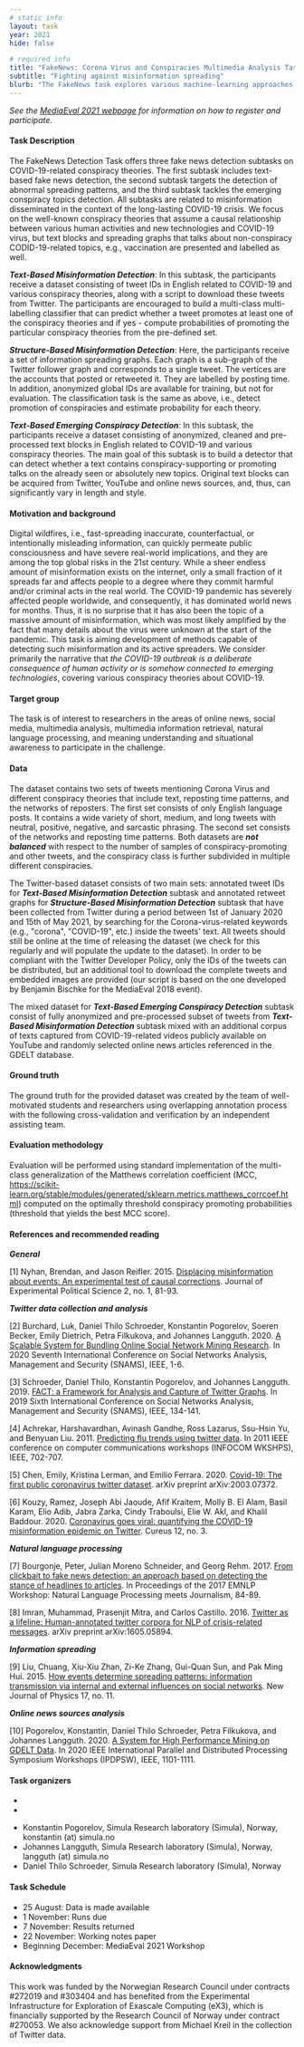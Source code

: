 ```yaml
---
# static info
layout: task
year: 2021
hide: false 

# required info
title: "FakeNews: Corona Virus and Conspiracies Multimedia Analysis Task"
subtitle: "Fighting against misinformation spreading"
blurb: "The FakeNews task explores various machine-learning approaches to automatically detect misinformation and its spreaders in social networks."
---
```


<!-- # please respect the structure below-->
*See the [MediaEval 2021 webpage](https://multimediaeval.github.io/editions/2021/) for information on how to register and participate.*

#### Task Description

The FakeNews Detection Task offers three fake news detection subtasks on COVID-19-related conspiracy theories. The first subtask includes text-based fake news detection, the second subtask targets the detection of abnormal spreading patterns, and the third subtask tackles the emerging conspiracy topics detection. All subtasks are related to misinformation disseminated in the context of the long-lasting COVID-19 crisis. We focus on the well-known conspiracy theories that assume a causal relationship between various human activities and new technologies and COVID-19 virus, but text blocks and spreading graphs that talks about non-conspiracy CODID-19-related topics, e.g., vaccination are presented and labelled as well. 

***Text-Based Misinformation Detection***: In this subtask, the participants receive a dataset consisting of tweet IDs in English related to COVID-19 and various conspiracy theories, along with a script to download these tweets from Twitter. The participants are encouraged to build a multi-class multi-labelling classifier that can predict whether a tweet promotes at least one of the conspiracy theories and if yes - compute probabilities of promoting the particular conspiracy theories from the pre-defined set.

***Structure-Based Misinformation Detection***: Here, the participants receive a set of information spreading graphs. Each graph is a sub-graph of the Twitter follower graph and corresponds to a single tweet. The vertices are the accounts that posted or retweeted it. They are labelled by posting time. In addition, anonymized global IDs are available for training, but not for evaluation. The classification task is the same as above, i.e., detect promotion of conspiracies and estimate probability for each theory. 

***Text-Based Emerging Conspiracy Detection***: In this subtask, the participants receive a dataset consisting of anonymized, cleaned and pre-processed text blocks in English related to COVID-19 and various conspiracy theories. The main goal of this subtask is to build a detector that can detect whether a text contains conspiracy-supporting or promoting talks on the already seen or absolutely new topics. Original text blocks can be acquired from Twitter, YouTube and online news sources, and, thus, can significantly vary in length and style.


#### Motivation and background

Digital wildfires, i.e., fast-spreading inaccurate, counterfactual, or intentionally misleading information, can quickly permeate public consciousness and have severe real-world implications, and they are among the top global risks in the 21st century. While a sheer endless amount of misinformation exists on the internet, only a small fraction of it spreads far and affects people to a degree where they commit harmful and/or criminal acts in the real world. The COVID-19 pandemic has severely affected people worldwide, and consequently, it has dominated world news for months. Thus, it is no surprise that it has also been the topic of a massive amount of misinformation, which was most likely amplified by the fact that many details about the virus were unknown at the start of the pandemic. This task is aiming development of methods capable of detecting such misinformation and its active spreaders. We consider primarily the narrative that *the COVID-19 outbreak is a deliberate consequence of human activity or is somehow connected to emerging technologies*, covering various conspiracy theories about COVID-19.  


#### Target group

The task is of interest to researchers in the areas of online news, social media, multimedia analysis, multimedia information retrieval, natural language processing, and meaning understanding and situational awareness to participate in the challenge.


#### Data

The dataset contains two sets of tweets mentioning Corona Virus and different conspiracy theories that include text, reposting time patterns, and the networks of reposters. The first set consists of only English language posts. It contains a wide variety of short, medium, and long tweets with neutral, positive, negative, and sarcastic phrasing. The second set consists of the networks and reposting time patterns. Both datasets are ***not balanced*** with respect to the number of samples of conspiracy-promoting and other tweets, and the conspiracy class is further subdivided in 
multiple different conspiracies.

The Twitter-based dataset consists of two main sets: annotated tweet IDs for ***Text-Based Misinformation Detection*** subtask and annotated retweet graphs for ***Structure-Based Misinformation Detection*** subtask that have been collected from Twitter during a period between 1st of January 2020 and 15th of May 2021, by searching for the Corona-virus-related keywords (e.g., "corona", "COVID-19", etc.) inside the tweets' text. All tweets should still be online at the time of releasing the dataset (we check for this regularly and will populate the update to the dataset). In order to be compliant with the Twitter Developer Policy, only the IDs of the tweets can be distributed, but an additional tool to download the complete tweets and embedded images are provided (our script is based on the one developed by Benjamin Bischke for the MediaEval 2018 event).

The mixed dataset for ***Text-Based Emerging Conspiracy Detection*** subtask consist of fully anonymized and pre-processed subset of tweets from ***Text-Based Misinformation Detection*** subtask mixed with an additional corpus of texts captured from COVID-19-related videos publicly available on YouTube and randomly selected online news articles referenced in the GDELT database.


#### Ground truth

The ground truth for the provided dataset was created by the team of well-motivated students and researchers using overlapping annotation process with the following cross-validation and verification by an independent assisting team.


#### Evaluation methodology

Evaluation will be performed using standard implementation of the multi-class generalization of the Matthews correlation coefficient (MCC, https://scikit-learn.org/stable/modules/generated/sklearn.metrics.matthews_corrcoef.html) computed on the optimally threshold conspiracy promoting probabilities (threshold that yields the best MCC score).

#### References and recommended reading
<!-- # Please use the ACM format for references https://www.acm.org/publications/authors/reference-formatting (but no DOI needed)-->
<!-- # The paper title should be a hyperlink leading to the paper online-->

***General***

[1] Nyhan, Brendan, and Jason Reifler. 2015. [Displacing misinformation about events: An experimental test of causal corrections](https://www.cambridge.org/core/journals/journal-of-experimental-political-science/article/displacing-misinformation-about-events-an-experimental-test-of-causal-corrections/69550AB61F4E3F7C2CD03532FC740D05#). Journal of Experimental Political Science 2, no. 1, 81-93.

***Twitter data collection and analysis***

[2] Burchard, Luk, Daniel Thilo Schroeder, Konstantin Pogorelov, Soeren Becker, Emily Dietrich, Petra Filkukova, and Johannes Langguth. 2020. [A Scalable System for Bundling Online Social Network Mining Research](https://ieeexplore.ieee.org/document/9336577). In 2020 Seventh International Conference on Social Networks Analysis, Management and Security (SNAMS), IEEE, 1-6.

[3] Schroeder, Daniel Thilo, Konstantin Pogorelov, and Johannes Langguth. 2019. [FACT: a Framework for Analysis and Capture of Twitter Graphs](https://ieeexplore.ieee.org/document/8931870). In 2019 Sixth International Conference on Social Networks Analysis, Management and Security (SNAMS), IEEE, 134-141.

[4] Achrekar, Harshavardhan, Avinash Gandhe, Ross Lazarus, Ssu-Hsin Yu, and Benyuan Liu. 2011. [Predicting flu trends using twitter data](https://ieeexplore.ieee.org/document/5928903). In 2011 IEEE conference on computer communications workshops (INFOCOM WKSHPS), IEEE, 702-707.

[5] Chen, Emily, Kristina Lerman, and Emilio Ferrara. 2020. [Covid-19: The first public coronavirus twitter dataset](https://arxiv.org/abs/2003.07372v1?utm_source=feedburner&utm_medium=feed&utm_campaign=Feed%3A+CoronavirusArXiv+%28Coronavirus+Research+at+ArXiv%29). arXiv preprint arXiv:2003.07372.

[6] Kouzy, Ramez, Joseph Abi Jaoude, Afif Kraitem, Molly B. El Alam, Basil Karam, Elio Adib, Jabra Zarka, Cindy Traboulsi, Elie W. Akl, and Khalil Baddour. 2020. [Coronavirus goes viral: quantifying the COVID-19 misinformation epidemic on Twitter](https://www.ncbi.nlm.nih.gov/pmc/articles/PMC7152572/). Cureus 12, no. 3.

***Natural language processing***

[7] Bourgonje, Peter, Julian Moreno Schneider, and Georg Rehm. 2017. [From clickbait to fake news detection: an approach based on detecting the stance of headlines to articles](https://www.aclweb.org/anthology/W17-4215/). In Proceedings of the 2017 EMNLP Workshop: Natural Language Processing meets Journalism, 84-89.

[8] Imran, Muhammad, Prasenjit Mitra, and Carlos Castillo. 2016. [Twitter as a lifeline: Human-annotated twitter corpora for NLP of crisis-related messages](https://arxiv.org/abs/1605.05894). arXiv preprint arXiv:1605.05894.

***Information spreading***

[9] Liu, Chuang, Xiu-Xiu Zhan, Zi-Ke Zhang, Gui-Quan Sun, and Pak Ming Hui. 2015. [How events determine spreading patterns: information transmission via internal and external influences on social networks](https://iopscience.iop.org/article/10.1088/1367-2630/17/11/113045/pdf). New Journal of Physics 17, no. 11.

***Online news sources analysis***

[10] Pogorelov, Konstantin, Daniel Thilo Schroeder, Petra Filkukova, and Johannes Langguth. 2020. [A System for High Performance Mining on GDELT Data](https://ieeexplore.ieee.org/document/9150419). In 2020 IEEE International Parallel and Distributed Processing Symposium Workshops (IPDPSW), IEEE, 1101-1111.


#### Task organizers
* <!-- # First organizer-->
* <!-- # Second organizer-->
<!-- # and so on-->
* Konstantin Pogorelov, Simula Research laboratory (Simula), Norway, konstantin (at) simula.no
* Johannes Langguth, Simula Research laboratory (Simula), Norway, langguth (at) simula.no
* Daniel Thilo Schroeder, Simula Research laboratory (Simula), Norway


<!--#### Task auxiliaries-->
<!-- # optional, delete if not used-->
<!--* # First auxiliary-->
<!--* # Second auxiliary-->
<!-- # and so on-->

#### Task Schedule
* 25 August: Data is made available <!-- # Replace XX with your date. We suggest setting the date in June-July-->
* 1 November: Runs due <!-- # Replace XX with your date. We suggest setting enough time in order to have enough time to assess and return the results by the Results returned deadline-->
* 7 November: Results returned  <!-- Replace XX with your date. Latest possible should be 15 November-->
* 22 November: Working notes paper  <!-- Fixed. Please do not change. Exact date to be decided-->
* Beginning December: MediaEval 2021 Workshop <!-- Fixed. Please do not change. Exact date to be decided-->


#### Acknowledgments
<!-- # optional, delete if not used-->
This work was funded by the Norwegian Research Council under contracts #272019 and #303404 and has benefited from the Experimental Infrastructure for Exploration of Exascale Computing (eX3), which is financially supported by the Research Council of Norway under contract #270053. We also acknowledge support from Michael Kreil in the collection of Twitter data.
